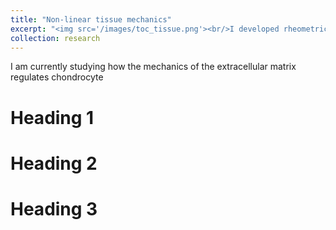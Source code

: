 ```yaml
---
title: "Non-linear tissue mechanics"
excerpt: "<img src='/images/toc_tissue.png'><br/>I developed rheometric techniques to analyze the non-linear elasticity and plasticity of soft tissues and composite hydrogels."
collection: research
---
```


I am currently studying how the mechanics of the extracellular matrix regulates chondrocyte

Heading 1
======

Heading 2
======

Heading 3
======

